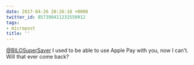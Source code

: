 ```yaml
---
date: 2017-04-26 20:26:18 +0000
twitter_id: 857390411232550912
tags:
- micropost
title: ''
---
```


[@BILOSuperSaver](https://twitter.com/BILOSuperSaver) I used to be able to use Apple Pay with you, now I can’t. Will that ever come back?
